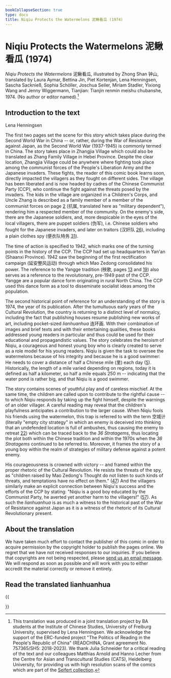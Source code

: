 ```yaml
---
bookCollapseSection: true
type: docs
title: Niqiu Protects the Watermelons 泥鳅看瓜 (1974)
---
```


# Niqiu Protects the Watermelons 泥鳅看瓜 (1974)

*Niqiu Protects the Watermelons* 泥鳅看瓜, illustrated by Zhong Shan 钟山, translated by Laura Aymar, Bettina Jin, Piet Kortenjan, Lena Henningsen, Sascha Sacknieß, Sophia Schöller, Joschua Seiler, Miriam Stadler, Yixiong Wang and Jenny Wiggermann, Tianjian: Tianjin renmin meishu chubanshe, 1974. (No author or editor named).[^1]

## Introduction to the text

Lena Henningsen

The first two pages set the scene for this story which takes place during the Second World War in China -- or, rather, during the War of Resistance against Japan, as the Second World War (1937-1945) is commonly termed in China. The story takes place in Zhangjia Village which could also be translated as Zhang Family Village in Hebei Province. Despite the clear location, Zhangjia Village could be anywhere where fighting took place among the communist forces of the People's Liberation Army and the Japanese invaders. These fights, the reader of this comic book learns soon, directly impacted the villagers as they fought on different sides. The village has been liberated and is now headed by cadres of the Chinese Communist Party (CCP), who continue the fight against the threats posed by the invaders. The kids in the village are organized in a Children's Corps, and Uncle Zhang is described as a family member of a member of the communist forces on page [2](https://readchina.github.io/comics/niqiu/b-page-02/) (抗属, translated here as "military dependent"), rendering him a respected member of the community. On the enemy's side, there are the Japanese soldiers, and, more despicable in the eyes of the local villagers, there are puppet soldiers (伪军), i.e. Chinese soldiers who fought for the Japanese invaders, and later on traitors (汉奸队 [26](https://readchina.github.io/comics/niqiu/b-page-26/)), including a plain clothes spy (便衣队特务 [31](https://readchina.github.io/comics/niqiu/b-page-31/)).

The time of action is specified to 1942, which marks one of the turning points in the history of the CCP. The CCP had set up headquarters in Yan'an (Shaanxi Province). 1942 saw the beginning of the first rectification campaign (延安整风运动) through which Mao Zedong consolidated his power. The reference to the Yangge tradition (秧歌, pages [13](https://readchina.github.io/comics/niqiu/b-page-13/) and  [19](https://readchina.github.io/comics/niqiu/b-page-19/)) also serves as a reference to the revolutionary, pre-1949 past of the CCP. Yangge are a popular dance form originating in rural North China. The CCP used this dance form as a tool to disseminate socialist ideas among the population.

The second historical point of reference for an understanding of the story is 1974, the year of its publication. After the tumultuous early years of the Cultural Revolution, the country is returning to a distinct level of normalcy, including the fact that publishing houses resume publishing new works of art, including pocket-sized *lianhuanhua* 连环画. With their combination of images and brief texts and with their entertaining qualities, these books addressed young readers in particular and thus could be used for their educational and propagandistic values. The story celebrates the heroism of Niqiu, a courageous and honest young boy who is clearly created to serve as a role model for his young readers. Niqiu is given the task to oversee the watermelons because of his integrity and because he is a good swimmer: He needs to cover a distance of half a Chinese mile (里) each day ([5](https://readchina.github.io/comics/niqiu/b-page-05/)). Historically, the length of a mile varied depending on regions, today it is defined as half a kilometer, so half a mile equals 250 m -- indicating that the water pond is rather big, and that Niqiu is a good swimmer.

The story contains scenes of youthful play and of careless mischief. At the same time, the children are called upon to contribute to the rightful cause -- to which Niqiu responds by taking up the fight himself, despite the warnings of an older villager. A careful reading may reveal that the children's playfulness anticipates a contribution to the larger cause. When Niqiu fools his friends using the watermelon, this trap is referred to with the term 空城计 (literally "empty city strategy" in which an enemy is deceived into thinking that an undefended location is full of ambushes, thus causing the enemy to retreat [22](https://readchina.github.io/comics/niqiu/b-page-22/)) which can be traced back to the *36 Stratagems*, thus locating the plot both within the Chinese tradition and within the 1970s when the *36 Stratagems* continued to be referred to. Moreover, it frames the story of a young boy within the realm of strategies of military defense against a potent enemy.

His courageousness is crowned with victory -- and framed within the proper rhetoric of the Cultural Revolution. He resists the threats of the spy, as "children raised by Mao Zedong\'s Thought do not listen to such kinds of threats, and temptations have no effect on them." ([47](https://readchina.github.io/comics/niqiu/b-page-47/)) And the villagers similarly make an explicit connection between Niqiu's success and the efforts of the CCP by stating: "Niqiu is a good boy educated by the Communist Party, he averted yet another harm to the villagers!" ([57](https://readchina.github.io/comics/niqiu/b-page-57/)). As such the *lianhuanhua* is as much a witness to the historical past of the War of Resistance against Japan as it is a witness of the rhetoric of its Cultural Revolutionary present.

## About the translation

We have taken much effort to contact the publisher of this comic in order to acquire permission by the copyright holder to publish the pages online. We regret that we have not received responses to our inquiries. If you believe that copyrights are not being respected, please [send us an email message](mailto:chinacomx.erc@gmail.com). We will respond as soon as possible and will work with you to either accredit the material correctly or remove it entirely.

## Read the translated lianhuanhua

{{<section>}}

[^1]: This translation was produced in a joint translation project by BA students at the Institute of Chinese Studies, University of Freiburg University, supervised by Lena Henningsen. We acknowledge the support of the ERC-funded project "The Politics of Reading in the People's Republic of China" (READCHINA, Grant agreement No. 757365/SH5: 2018-2023). We thank Julia Schneider for a critical reading of the text and our colleagues Matthias Arnold and Hanno Lecher from the Centre for Asian and Transcultural Studies (CATS), Heidelberg University, for providing us with high resolution scans of the comics which are part of the [Seifert collection](https://www.asia-europe.uni-heidelberg.de/en/research/heidelberg-research-architecture/projects/hra14-chinese-comics/the-seifert-collection.html).

